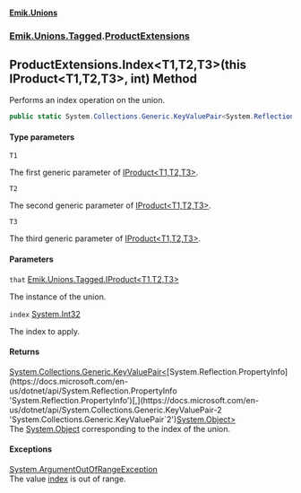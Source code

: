 #### [Emik.Unions](index.md 'index')
### [Emik.Unions.Tagged](Emik.Unions.Tagged.md 'Emik.Unions.Tagged').[ProductExtensions](ProductExtensions.md 'Emik.Unions.Tagged.ProductExtensions')

## ProductExtensions.Index<T1,T2,T3>(this IProduct<T1,T2,T3>, int) Method

Performs an index operation on the union.

```csharp
public static System.Collections.Generic.KeyValuePair<System.Reflection.PropertyInfo,object?> Index<T1,T2,T3>(this Emik.Unions.Tagged.IProduct<T1,T2,T3> that, int index);
```
#### Type parameters

<a name='Emik.Unions.Tagged.ProductExtensions.Index_T1,T2,T3_(thisEmik.Unions.Tagged.IProduct_T1,T2,T3_,int).T1'></a>

`T1`

The first generic parameter of [IProduct&lt;T1,T2,T3&gt;](IProduct_T1,T2,T3_.md 'Emik.Unions.Tagged.IProduct<T1,T2,T3>').

<a name='Emik.Unions.Tagged.ProductExtensions.Index_T1,T2,T3_(thisEmik.Unions.Tagged.IProduct_T1,T2,T3_,int).T2'></a>

`T2`

The second generic parameter of [IProduct&lt;T1,T2,T3&gt;](IProduct_T1,T2,T3_.md 'Emik.Unions.Tagged.IProduct<T1,T2,T3>').

<a name='Emik.Unions.Tagged.ProductExtensions.Index_T1,T2,T3_(thisEmik.Unions.Tagged.IProduct_T1,T2,T3_,int).T3'></a>

`T3`

The third generic parameter of [IProduct&lt;T1,T2,T3&gt;](IProduct_T1,T2,T3_.md 'Emik.Unions.Tagged.IProduct<T1,T2,T3>').
#### Parameters

<a name='Emik.Unions.Tagged.ProductExtensions.Index_T1,T2,T3_(thisEmik.Unions.Tagged.IProduct_T1,T2,T3_,int).that'></a>

`that` [Emik.Unions.Tagged.IProduct&lt;](IProduct_T1,T2,T3_.md 'Emik.Unions.Tagged.IProduct<T1,T2,T3>')[T1](ProductExtensions.Index.AJnRgjOl5sUPzBTd8QT9Zw.md#Emik.Unions.Tagged.ProductExtensions.Index_T1,T2,T3_(thisEmik.Unions.Tagged.IProduct_T1,T2,T3_,int).T1 'Emik.Unions.Tagged.ProductExtensions.Index<T1,T2,T3>(this Emik.Unions.Tagged.IProduct<T1,T2,T3>, int).T1')[,](IProduct_T1,T2,T3_.md 'Emik.Unions.Tagged.IProduct<T1,T2,T3>')[T2](ProductExtensions.Index.AJnRgjOl5sUPzBTd8QT9Zw.md#Emik.Unions.Tagged.ProductExtensions.Index_T1,T2,T3_(thisEmik.Unions.Tagged.IProduct_T1,T2,T3_,int).T2 'Emik.Unions.Tagged.ProductExtensions.Index<T1,T2,T3>(this Emik.Unions.Tagged.IProduct<T1,T2,T3>, int).T2')[,](IProduct_T1,T2,T3_.md 'Emik.Unions.Tagged.IProduct<T1,T2,T3>')[T3](ProductExtensions.Index.AJnRgjOl5sUPzBTd8QT9Zw.md#Emik.Unions.Tagged.ProductExtensions.Index_T1,T2,T3_(thisEmik.Unions.Tagged.IProduct_T1,T2,T3_,int).T3 'Emik.Unions.Tagged.ProductExtensions.Index<T1,T2,T3>(this Emik.Unions.Tagged.IProduct<T1,T2,T3>, int).T3')[&gt;](IProduct_T1,T2,T3_.md 'Emik.Unions.Tagged.IProduct<T1,T2,T3>')

The instance of the union.

<a name='Emik.Unions.Tagged.ProductExtensions.Index_T1,T2,T3_(thisEmik.Unions.Tagged.IProduct_T1,T2,T3_,int).index'></a>

`index` [System.Int32](https://docs.microsoft.com/en-us/dotnet/api/System.Int32 'System.Int32')

The index to apply.

#### Returns
[System.Collections.Generic.KeyValuePair&lt;](https://docs.microsoft.com/en-us/dotnet/api/System.Collections.Generic.KeyValuePair-2 'System.Collections.Generic.KeyValuePair`2')[System.Reflection.PropertyInfo](https://docs.microsoft.com/en-us/dotnet/api/System.Reflection.PropertyInfo 'System.Reflection.PropertyInfo')[,](https://docs.microsoft.com/en-us/dotnet/api/System.Collections.Generic.KeyValuePair-2 'System.Collections.Generic.KeyValuePair`2')[System.Object](https://docs.microsoft.com/en-us/dotnet/api/System.Object 'System.Object')[&gt;](https://docs.microsoft.com/en-us/dotnet/api/System.Collections.Generic.KeyValuePair-2 'System.Collections.Generic.KeyValuePair`2')  
The [System.Object](https://docs.microsoft.com/en-us/dotnet/api/System.Object 'System.Object') corresponding to the index of the union.

#### Exceptions

[System.ArgumentOutOfRangeException](https://docs.microsoft.com/en-us/dotnet/api/System.ArgumentOutOfRangeException 'System.ArgumentOutOfRangeException')  
The value [index](ProductExtensions.Index.AJnRgjOl5sUPzBTd8QT9Zw.md#Emik.Unions.Tagged.ProductExtensions.Index_T1,T2,T3_(thisEmik.Unions.Tagged.IProduct_T1,T2,T3_,int).index 'Emik.Unions.Tagged.ProductExtensions.Index<T1,T2,T3>(this Emik.Unions.Tagged.IProduct<T1,T2,T3>, int).index') is out of range.